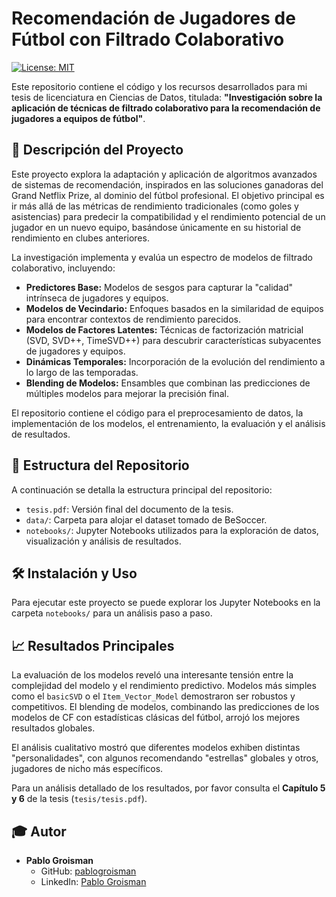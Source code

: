 # Recomendación de Jugadores de Fútbol con Filtrado Colaborativo

[![License: MIT](https://img.shields.io/badge/License-MIT-yellow.svg)](https://opensource.org/licenses/MIT)

Este repositorio contiene el código y los recursos desarrollados para mi tesis de licenciatura en Ciencias de Datos, titulada: **"Investigación sobre la aplicación de técnicas de filtrado colaborativo para la recomendación de jugadores a equipos de fútbol"**.

## 📝 Descripción del Proyecto

Este proyecto explora la adaptación y aplicación de algoritmos avanzados de sistemas de recomendación, inspirados en las soluciones ganadoras del Grand Netflix Prize, al dominio del fútbol profesional. El objetivo principal es ir más allá de las métricas de rendimiento tradicionales (como goles y asistencias) para predecir la compatibilidad y el rendimiento potencial de un jugador en un nuevo equipo, basándose únicamente en su historial de rendimiento en clubes anteriores.

La investigación implementa y evalúa un espectro de modelos de filtrado colaborativo, incluyendo:
-   **Predictores Base:** Modelos de sesgos para capturar la "calidad" intrínseca de jugadores y equipos.
-   **Modelos de Vecindario:** Enfoques basados en la similaridad de equipos para encontrar contextos de rendimiento parecidos.
-   **Modelos de Factores Latentes:** Técnicas de factorización matricial (SVD, SVD++, TimeSVD++) para descubrir características subyacentes de jugadores y equipos.
-   **Dinámicas Temporales:** Incorporación de la evolución del rendimiento a lo largo de las temporadas.
-   **Blending de Modelos:** Ensambles que combinan las predicciones de múltiples modelos para mejorar la precisión final.

El repositorio contiene el código para el preprocesamiento de datos, la implementación de los modelos, el entrenamiento, la evaluación y el análisis de resultados.

## 📂 Estructura del Repositorio

A continuación se detalla la estructura principal del repositorio:

-   `tesis.pdf`: Versión final del documento de la tesis.
-   `data/`: Carpeta para alojar el dataset tomado de BeSoccer. 
-   `notebooks/`: Jupyter Notebooks utilizados para la exploración de datos, visualización y análisis de resultados.

## 🛠️ Instalación y Uso

Para ejecutar este proyecto se puede explorar los Jupyter Notebooks en la carpeta `notebooks/` para un análisis paso a paso.

## 📈 Resultados Principales

La evaluación de los modelos reveló una interesante tensión entre la complejidad del modelo y el rendimiento predictivo. Modelos más simples como el `basicSVD` o el `Item_Vector_Model` demostraron ser robustos y competitivos. El blending de modelos, combinando las predicciones de los modelos de CF con estadísticas clásicas del fútbol, arrojó los mejores resultados globales.

El análisis cualitativo mostró que diferentes modelos exhiben distintas "personalidades", con algunos recomendando "estrellas" globales y otros, jugadores de nicho más específicos.

Para un análisis detallado de los resultados, por favor consulta el **Capítulo 5 y 6** de la tesis (`tesis/tesis.pdf`).

## 🎓 Autor

-   **Pablo Groisman**
    -   GitHub: [pablogroisman](https://github.com/pablogroisman)
    -   LinkedIn: [Pablo Groisman](https://www.linkedin.com/in/pablo-groisman-a481b1220/)

